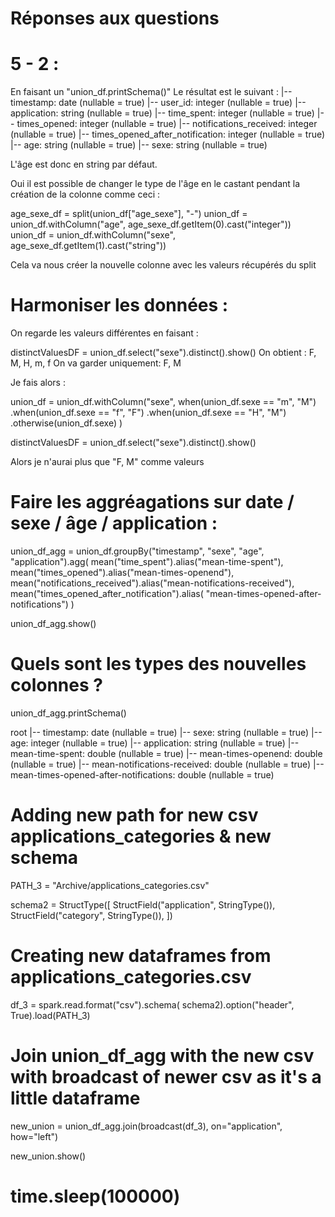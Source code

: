 # Réponses aux questions

# 5 - 2 :

En faisant un "union_df.printSchema()"
Le résultat est le suivant :
|-- timestamp: date (nullable = true)
|-- user_id: integer (nullable = true)
|-- application: string (nullable = true)
|-- time_spent: integer (nullable = true)
|-- times_opened: integer (nullable = true)
|-- notifications_received: integer (nullable = true)
|-- times_opened_after_notification: integer (nullable = true)
|-- age: string (nullable = true)
|-- sexe: string (nullable = true)

L'âge est donc en string par défaut.

Oui il est possible de changer le type de l'âge en le castant pendant la création de la colonne comme ceci :

age_sexe_df = split(union_df["age_sexe"], "-")
union_df = union_df.withColumn("age", age_sexe_df.getItem(0).cast("integer"))
union_df = union_df.withColumn("sexe", age_sexe_df.getItem(1).cast("string"))

Cela va nous créer la nouvelle colonne avec les valeurs récupérés du split

# Harmoniser les données :

On regarde les valeurs différentes en faisant :

distinctValuesDF = union_df.select("sexe").distinct().show()
On obtient : F, M, H, m, f
On va garder uniquement: F, M

Je fais alors :

union_df = union_df.withColumn("sexe",
when(union_df.sexe == "m", "M")
.when(union_df.sexe == "f", "F")
.when(union_df.sexe == "H", "M")
.otherwise(union_df.sexe)
)

distinctValuesDF = union_df.select("sexe").distinct().show()

Alors je n'aurai plus que "F, M" comme valeurs

# Faire les aggréagations sur date / sexe / âge / application :

union_df_agg = union_df.groupBy("timestamp", "sexe", "age", "application").agg(
mean("time_spent").alias("mean-time-spent"),
mean("times_opened").alias("mean-times-openend"),
mean("notifications_received").alias("mean-notifications-received"),
mean("times_opened_after_notification").alias(
"mean-times-opened-after-notifications")
)

union_df_agg.show()

# Quels sont les types des nouvelles colonnes ?

union_df_agg.printSchema()

root
|-- timestamp: date (nullable = true)
|-- sexe: string (nullable = true)
|-- age: integer (nullable = true)
|-- application: string (nullable = true)
|-- mean-time-spent: double (nullable = true)
|-- mean-times-openend: double (nullable = true)
|-- mean-notifications-received: double (nullable = true)
|-- mean-times-opened-after-notifications: double (nullable = true)

# Adding new path for new csv applications_categories & new schema

PATH_3 = "Archive/applications_categories.csv"

schema2 = StructType([
StructField("application", StringType()),
StructField("category", StringType()),
])

# Creating new dataframes from applications_categories.csv

df_3 = spark.read.format("csv").schema(
schema2).option("header", True).load(PATH_3)

# Join union_df_agg with the new csv with broadcast of newer csv as it's a little dataframe

new_union = union_df_agg.join(broadcast(df_3), on="application", how="left")

new_union.show()

# time.sleep(100000)
